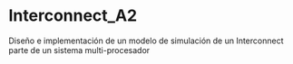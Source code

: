 # Interconnect_A2
Diseño e implementación de un modelo de simulación de un Interconnect parte de un sistema multi-procesador
